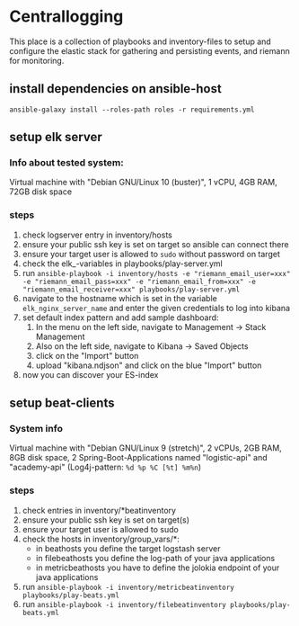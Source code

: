 # Centrallogging

This place is a collection of playbooks and inventory-files to setup and configure the elastic stack for gathering and persisting events, and riemann for monitoring.

## install dependencies on ansible-host

`ansible-galaxy install --roles-path roles -r requirements.yml`

## setup elk server

### Info about tested system:

Virtual machine with "Debian GNU/Linux 10 (buster)", 1 vCPU, 4GB RAM, 72GB disk space

### steps

1. check logserver entry in inventory/hosts
2. ensure your public ssh key is set on target so ansible can connect there
3. ensure your target user is allowed to `sudo` without password on target 
4. check the elk_-variables in playbooks/play-server.yml
5. run `ansible-playbook -i inventory/hosts -e "riemann_email_user=xxx" -e "riemann_email_pass=xxx" -e "riemann_email_from=xxx" -e "riemann_email_receiver=xxx" playbooks/play-server.yml`
6. navigate to the hostname which is set in the variable `elk_nginx_server_name` and enter the given credentials to log into kibana
7. set default index pattern and add sample dashboard:
   1. In the menu on the left side, navigate to Management -> Stack Management
   2. Also on the left side, navigate to Kibana -> Saved Objects
   3. click on the "Import" button
   4. upload "kibana.ndjson" and click on the blue "Import" button
8. now you can discover your ES-index

## setup beat-clients

### System info

Virtual machine with "Debian GNU/Linux 9 (stretch)", 2 vCPUs, 2GB RAM, 8GB disk space, 2 Spring-Boot-Applications named "logistic-api" and "academy-api" (Log4j-pattern: `%d %p %C [%t] %m%n`)

### steps

1. check entries in inventory/*beatinventory
2. ensure your public ssh key is set on target(s)
3. ensure your target user is allowed to sudo
4. check the hosts in inventory/group_vars/*:
   - in beathosts you define the target logstash server
   - in filebeathosts you define the log-path of your java applications
   - in metricbeathosts you have to define the jolokia endpoint of your java applications
5. run `ansible-playbook -i inventory/metricbeatinventory playbooks/play-beats.yml`
6. run `ansible-playbook -i inventory/filebeatinventory playbooks/play-beats.yml`
